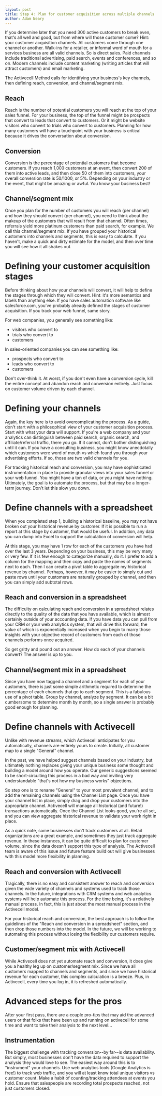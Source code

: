 ```yaml
---
layout: post
title: Step 4: Plan for customer acquisition across multiple channels
author: Adam Neary
---
```


If you determine later that you need 300 active customers to break even, that's all well and good, but from where will those customer come? Hint: your customer acquisition channels. All customers come through one channel or another. Walk-ins for a retailer, or informal word of mouth for a services business are all valid channels. So is direct sales. Paid channels include traditional advertising, paid search, events and conferences, and so on. Modern channels include content marketing (writing articles that will attract customers) and email marketing.

The Activecell Method calls for identifying your business's key channels, then defining reach, conversion, and channel/segment mix.

## Reach 

Reach is the number of potential customers you will reach at the top of your sales funnel. For your business, the top of the funnel might be prospects that convert to leads that convert to customers. Or it might be website visitors who convert to trials who convert to customers. Planning for how many customers will have a touchpoint with your business is critical because it drives the conversation about conversion.

## Conversion

Conversion is the percentage of potential customers that become customers. If you reach 1,000 customers at an event, then convert 200 of them into active leads, and then close 50 of them into customers, your overall conversion rate is 50/1000, or 5%. Depending on your industry or the event, that might be amazing or awful. You know your business best!

## Channel/segment mix

Once you plan for the number of customers you will reach (per channel) and how they should convert (per channel), you need to think about the makeup of the customers that will result from that channel. Often times, referrals yield more platinum customers than paid search, for example. We call this channel/segment mix. If you have grouped your historical customers into channels and segments, this is easy to calculate. If you haven't, make a quick and dirty estimate for the model, and then over time you will see how it all shakes out.

# Defining your customer acquisition stages

Before thinking about how your channels will convert, it will help to define the stages through which they will convert. Hint: it's more semantics and labels than anything else. If you have sales automation software like salesforce.com, you've probably already defined the stages of customer acquisition. If you track your web funnel, same story.

For web companies, you generally see something like:

* visitors who convert to 
* trials who convert to 
* customers

In sales-oriented companies you can see something like:

* prospects who convert to 
* leads who convert to 
* customers

Don't over-think it. At worst, if you don't even have a conversion cycle, kill the entire concept and abandon reach and conversion entirely. Just focus on customer volume driven by each channel.

# Defining your channels

Again, the key here is to avoid overcomplicating the process. As a guide, don't start with a philosophical view of your customer acquisition process. Start with what your data will support. If you're a web company and your analytics can distinguish between paid search, organic search, and affiliate/referral traffic, there you go. If it cannot, don't bother distinguishing until it can. If you have a consulting business, you might know anecdotally which customers were word of mouth vs which found you through your advertising efforts. If so, those are two valid channels for you.

For tracking historical reach and conversion, you may have sophisticated instrumentation in place to provide granular views into your sales funnel or your web funnel. You might have a ton of data, or you might have nothing. Ultimately, the goal is to automate the process, but that may be a longer-term journey. Don't let this slow you down.

# Define channels with a spreadsheet

When you completed step 1, building a historical baseline, you may not have broken out your historical revenue by customer. If it is possible to run a report at this stage by customer, that would be useful. In addition, any data you can dump into Excel to support the calculation of conversion will help.

At this stage, you may have 1 row for each of the customers you have had over the last 3 years. Depending on your business, this may be very many or very few. If it is few enough to categorize manually, do it. I prefer to add a column for the mapping and then copy and paste the names of segments next to each. Then I can create a pivot table to aggregate my historical revenue by channel. Perhaps, however, it may be easier to simply cut and paste rows until your customers are naturally grouped by channel, and then you can simply add subtotal rows.

## Reach and conversion in a spreadsheet

The difficulty on calculating reach and conversion in a spreadsheet relates directly to the quality of the data that you have available, which is almost certainly outside of your accounting data. If you have data you can pull from your CRM or your web analytics system, that will drive this forward, the value of which is exponentially increased when you begin to marry those insights with your objective record of customers from each of those channels performs once acquired.

So get gritty and pound out an answer. How do each of your channels convert? The answer is up to you.

## Channel/segment mix in a spreadsheet

Since you have now tagged a channel and a segment for each of your customers, there is just some simple arithmetic required to determine the percentage of each channels that go to each segment. This is a fabulous use of a pivot table. Group by channel, analyze by segment. It can be a bit cumbersome to determine month by month, so a single answer is probably good enough for planning.

# Define channels with Activecell

Unlike with revenue streams, which Activecell anticipates for you automatically, channels are entirely yours to create. Initially, all customer map to a single "General" channel. 

In the past, we have helped suggest channels based on your industry, but ultimately nothing replaces giving your unique business some thought and building a model around how you operate. Our generic suggestions seemed to be short-circuiting this process in a bad way and inviting very understandable "that's not how my business works" objections.

So step one is to rename "General" to your most prevalent channel, and to add the remaining channels using the Channel List page. Once you have your channel list in place, simply drag and drop your customers into the appropriate channel. Activecell will manage all historical (and future!) transactions automatically. Once the Channel List looks good, you're all set, and you can view aggregate historical revenue to validate your work right in place.

As a quick note, some businesses don't track customers at all. Retail organizations are a great example, and sometimes they just track aggregate revenue. In these instances, it can be quite difficult to plan for customer volume, since the data doesn't support this type of analysis. The Activecell team is aware of this issue and future feature build out will give businesses with this model more flexibility in planning.

## Reach and conversion with Activecell

Tragically, there is no easy and consistent answer to reach and conversion given the wide variety of channels and systems used to track those channels. In the future, integrations with CRM systems and web analytics systems will help automate this process. For the time being, it's a relatively manual process. In fact, this is just about the most manual process in the Activecell model.

For your historical reach and conversion, the best approach is to follow the guidelines of the "Reach and conversion in a spreadsheet" section, and then drop those numbers into the model. In the future, we will be working to automating this process without losing the flexibility our customers require.

## Customer/segment mix with Activecell

While Activecell does not yet automate reach and conversion, it does give you a healthy leg up on customer/segment mix. Since we have all customers mapped to channels and segments, and since we have historical revenue for each customer, this complex calculation is a breeze. Plus, in Activecell, every time you log in, it is refreshed automatically.

# Advanced steps for the pros

After your first pass, there are a couple pro-tips that may aid the advanced users or that folks that have been up and running on activecell for some time and want to take their analysis to the next level...

## Instrumentation

The biggest challenge with tracking conversion--by far--is data availability. But simply, most businesses don't have the data required to support the analysis they would love to see. The easiest way around this is to "instrument" your channels. Use web analytics tools (Google Analytics is free!) to track web traffic, and you will at least know total unique visitors vs customer count. Make a habit of counting/tracking attendees at events you hold. Ensure that salespeople are recording total prospects reached, not just customers closed.
